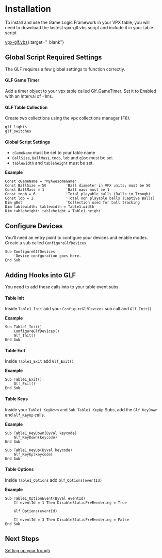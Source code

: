 # Installation

To install and use the Game Logic Framework in your VPX table, you will need to download the lastest vpx-glf.vbs script and include it in your table script

[vpx-glf.vbs](https://github.com/mpcarr/vpx-glf/raw/main/scripts/vpx-glf.vbs){:target="_blank"}

## Global Script Required Settings

The GLF requires a few global settings to function correctly. 

#### GLF Game Timer

Add a timer object to your vpx table called Glf_GameTimer. Set it to Enabled with an Interval of -1ms.

#### GLF Table Collection

Create two collections using the vpx collections manager (F8).

```
glf_lights
glf_switches
```

#### Global Script Settings

 - ```cGameName``` must be set to your table name
 - ```BallSize```, ```BallMass```, ```tnob```, ```lob``` and ```gBot``` must be set
 - ```tablewidth``` and ```tableheight``` must be set.

**Example** 

```
Const cGameName = "MyAwesomeGame"
Const BallSize = 50			'Ball diameter in VPX units; must be 50
Const BallMass = 1			'Ball mass must be 1
Const tnob = 6              'Total playable balls (Balls in Trough)
Const lob = 2               'Total non playable balls (Captive Balls)
Dim gBot                    'Collection used for ball tracking
Dim tablewidth: tablewidth = Table1.width
Dim tableheight: tableheight = Table1.height

```

## Configure Devices

You'll need an entry point to configure your devices and enable modes. Create a sub called ```ConfigureGlfDevices```

```
Sub ConfigureGlfDevices
    'Device confguration goes here.
End Sub
```

## Adding Hooks into GLF

You need to add these calls into to your table event subs.

#### Table Init

Inside ```Table1_Init``` add your ```ConfigureGlfDevices``` sub call and ```Glf_Init()```

**Example**
```
Sub Table1_Init()
    ConfigureGlfDevices()
	Glf_Init()
End Sub
```

#### Table Exit

Inside ```Table1_Exit``` add ```Glf_Exit()```

**Example**
```
Sub Table1_Exit()
	Glf_Exit()
End Sub
```

#### Table Keys

Inside your ```Table1_KeyDown``` and ```Sub Table1_KeyUp``` Subs, add the ```Glf_KeyDown``` and ```Glf_KeyUp``` calls.

**Example**

```
Sub Table1_KeyDown(ByVal keycode)
    Glf_KeyDown(keycode)
End Sub

Sub Table1_KeyUp(ByVal keycode)
    Glf_KeyUp(keycode)
End Sub
```

#### Table Options

Inside ```Table1_Options``` add ```Glf_Options(eventId)```

**Example**

```
Sub Table1_OptionEvent(ByVal eventId)
    If eventId = 1 Then DisableStaticPreRendering = True

    Glf_Options(eventId)

    If eventId = 3 Then DisableStaticPreRendering = False
End Sub

```


## Next Steps


[Setting up your trough](../tutorial/tutorial-trough/)